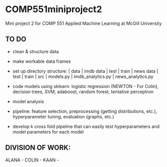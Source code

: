 # COMP551miniproject2
Mini project 2 for COMP 551 Applied Machine Learning at McGill University 

## TO DO 
- clean & structure data
- make workable data frames 
- set up directory structure:
    | data 
        | imdb data
            | test 
            | train
        | news data
            | test
            | train
    | src 
        | models.py 
        | imdb_analytics.py
        | news_analytics.py
  
 - code models using sklearn: logistic regression (NEWTON - For Colin), decision trees, SVM, adaboost, random forest, tentative perceptron
 - model analysis 
 - pipeline: feature selection, preprocessing (getting distributions, etc.), hyperparameter tuning, evaluation (graphs, etc.)
 - develop k cross fold pipeline that can easily test hyperparameters and model parameters for each model 

## DIVISION OF WORK: 
ALANA - 
COLIN - 
KAAN - 

